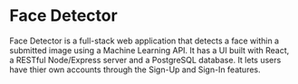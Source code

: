 # Face Detector

Face Detector is a full-stack web application that detects a face within a submitted image using a Machine Learning API. It has a UI built with React, a RESTful Node/Express server and a PostgreSQL database. It lets users have thier own accounts through the Sign-Up and Sign-In features.
